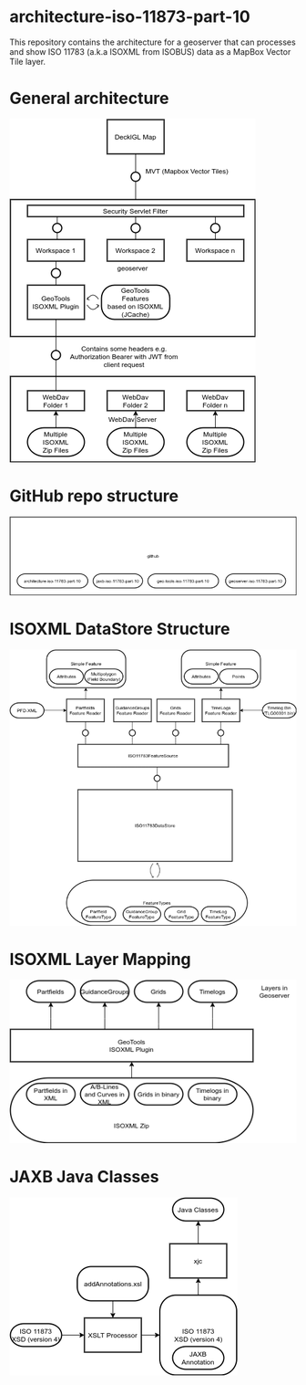 # architecture-iso-11873-part-10

This repository contains the architecture for a geoserver that can processes and show ISO 11783 (a.k.a ISOXML from ISOBUS) data as a MapBox Vector Tile layer.

# General architecture
![](architecture/General-Architecture.png)

# GitHub repo structure

![](architecture/Repo-Structure.png)

# ISOXML DataStore Structure

![](architecture/ISOXML-DataStore-Structure.png)

# ISOXML Layer Mapping

![](architecture/ISOXML-Layer-Mapping.png)

# JAXB Java Classes

![](architecture/JAXB-Java-Classes.png)